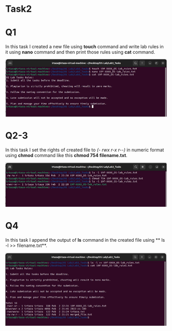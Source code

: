 # Task2

# Q1
In this task I created a new file using **touch** command and write lab rules in it using **nano** command and then print those rules using **cat** command.

![Question_1](Task2_ss/Q1.jpg)

# Q2-3
In this task I set the rights of created file to *(- rwx r-x r--)* in numeric format using **chmod** command like this **chmod 754 filename.txt**.

![Question_2-3](Task2_ss/Q2-3.jpg)

# Q4
In this task I append the output of **ls** command in the created file using ** ls -l >> filename.txt**.

![Question_4](Task2_ss/Q4.jpg)